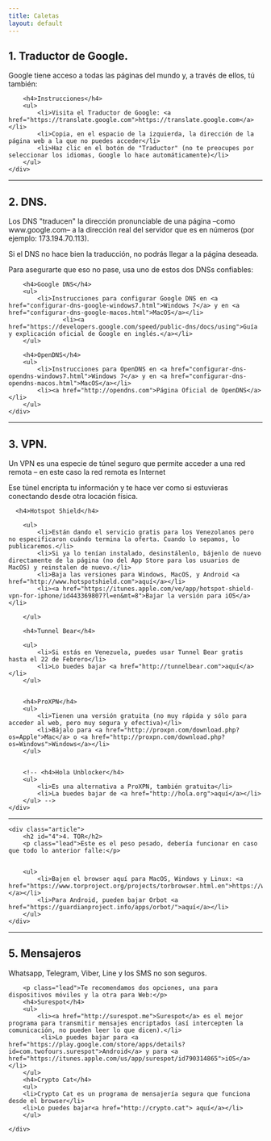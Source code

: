 ```yaml
---
title: Caletas
layout: default
---
```



<div class="secciones seccion-uno">
    <div class="article">
        <h2 id="1">1. Traductor de Google.</h2>
        <p class="lead">Google tiene acceso a todas las páginas del mundo y, a través de ellos, tú también:</p>

        <h4>Instrucciones</h4>
        <ul>
            <li>Visita el Traductor de Google: <a href="https://translate.google.com">https://translate.google.com</a></li>
            <li>Copia, en el espacio de la izquierda, la dirección de la página web a la que no puedes acceder</li>
            <li>Haz clic en el botón de "Traductor" (no te preocupes por seleccionar los idiomas, Google lo hace automáticamente)</li>
        </ul>
    </div>
</div>

<hr>
<div class="secciones seccion-dos">
    <div class="article">
        <h2 id="2">2. DNS.</h2>
        <p class="lead">Los DNS "traducen" la dirección pronunciable de una página –como www.google.com– a la dirección real del servidor que es en números (por ejemplo: 173.194.70.113). </p><p class="lead">Si el DNS no hace bien la traducción, no podrás llegar a la página deseada.</p>
        <p class="lead">Para asegurarte que eso no pase, usa uno de estos dos DNSs confiables:</p>

        <h4>Google DNS</h4>
        <ul>
            <li>Instrucciones para configurar Google DNS en <a href="configurar-dns-google-windows7.html">Windows 7</a> y en <a href="configurar-dns-google-macos.html">MacOS</a></li>
                   <li><a href="https://developers.google.com/speed/public-dns/docs/using">Guía y explicación oficial de Google en inglés.</a></li>
        </ul>

        <h4>OpenDNS</h4>
        <ul>
            <li>Instrucciones para OpenDNS en <a href="configurar-dns-opendns-windows7.html">Windows 7</a> y en <a href="configurar-dns-opendns-macos.html">MacOS</a></li>
            <li><a href="http://opendns.com">Página Oficial de OpenDNS</a></li>
        </ul>
    </div>

</div>

<hr>

<div class="secciones seccion-tres">
    <div class="article">
        <h2 id="3">3. VPN.</h2>
        <p class="lead">Un VPN es una especie de túnel seguro que permite acceder a una red remota – en este caso la red remota es Internet</p><p class="lead">Ese túnel encripta tu información y te hace ver como si estuvieras conectando desde otra locación física.</p>

      <h4>Hotspot Shield</h4>

        <ul>
            <li>Están dando el servicio gratis para los Venezolanos pero no especificaron cuándo termina la oferta. Cuando lo sepamos, lo publicaremos.</li>
            <li>Si ya lo tenían instalado, desinstálenlo, bájenlo de nuevo directamente de la página (no del App Store para los usuarios de MacOS) y reinstalen de nuevo.</li>
            <li>Baja las versiones para Windows, MacOS, y Android <a href="http://www.hotspotshield.com">aquí</a></li>
            <li><a href="https://itunes.apple.com/ve/app/hotspot-shield-vpn-for-iphone/id443369807?l=en&mt=8">Bajar la versión para iOS</a></li>

        </ul>

        <h4>Tunnel Bear</h4>

        <ul>
            <li>Si estás en Venezuela, puedes usar Tunnel Bear gratis hasta el 22 de Febrero</li>
            <li>Lo buedes bajar <a href="http://tunnelbear.com">aquí</a></li>
        </ul>
  

        <h4>ProXPN</h4>
        <ul>
            <li>Tienen una versión gratuita (no muy rápida y sólo para acceder al web, pero muy segura y efectiva)</li>
            <li>Bájalo para <a href="http://proxpn.com/download.php?os=Apple">Mac</a> o <a href="http://proxpn.com/download.php?os=Windows">Windows</a></li>
        </ul>


        <!-- <h4>Hola Unblocker</h4>
        <ul>
            <li>Es una alternativa a ProXPN, también gratuita</li>
            <li>La buedes bajar de <a href="http://hola.org">aquí</a></li>
        </ul> -->
    </div>

</div>

<hr>

<div class="secciones seccion-cuatro">

    <div class="article">
        <h2 id="4">4. TOR</h2>
        <p class="lead">Este es el peso pesado, debería funcionar en caso que todo lo anterior falle:</p>


        <ul>
            <li>Bajen el browser aquí para MacOS, Windows y Linux: <a href="https://www.torproject.org/projects/torbrowser.html.en">https://www.torproject.org/projects/torbrowser.html.en. </a></li>
            <li>Para Android, pueden bajar Orbot <a href="https://guardianproject.info/apps/orbot/">aquí</a></li>
        </ul>
    </div>
</div>

<hr>

<div class="secciones seccion-cinco">
    <div class="article">
        <h2 id="5">5. Mensajeros</h2>
        <p class="lead">Whatsapp, Telegram, Viber, Line y los SMS no son seguros.</p>

        <p class="lead">Te recomendamos dos opciones, una para dispositivos móviles y la otra para Web:</p>
        <h4>Surespot</h4>
        <ul>
            <li><a href="http://surespot.me">Surespot</a> es el mejor programa para transmitir mensajes encriptados (así intercepten la comunicación, no pueden leer lo que dicen).</li>
             <li>Lo puedes bajar para <a href="https://play.google.com/store/apps/details?id=com.twofours.surespot">Android</a> y para <a href="https://itunes.apple.com/us/app/surespot/id790314865">iOS</a></li>
        </ul>
        <h4>Crypto Cat</h4>
        <ul>
        <li>Crypto Cat es un programa de mensajería segura que funciona desde el browser</li>
        <li>Lo puedes bajar<a href="http://crypto.cat"> aquí</a></li>
        </ul>

    </div>
    

</div>


</html>